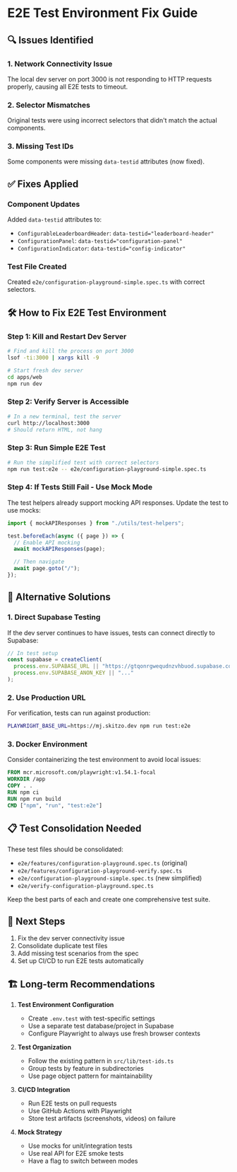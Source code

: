 # E2E Test Environment Fix Guide

## 🔍 Issues Identified

### 1. Network Connectivity Issue

The local dev server on port 3000 is not responding to HTTP requests properly, causing all E2E tests to timeout.

### 2. Selector Mismatches

Original tests were using incorrect selectors that didn't match the actual components.

### 3. Missing Test IDs

Some components were missing `data-testid` attributes (now fixed).

## ✅ Fixes Applied

### Component Updates

Added `data-testid` attributes to:

- `ConfigurableLeaderboardHeader`: `data-testid="leaderboard-header"`
- `ConfigurationPanel`: `data-testid="configuration-panel"`
- `ConfigurationIndicator`: `data-testid="config-indicator"`

### Test File Created

Created `e2e/configuration-playground-simple.spec.ts` with correct selectors.

## 🛠️ How to Fix E2E Test Environment

### Step 1: Kill and Restart Dev Server

```bash
# Find and kill the process on port 3000
lsof -ti:3000 | xargs kill -9

# Start fresh dev server
cd apps/web
npm run dev
```

### Step 2: Verify Server is Accessible

```bash
# In a new terminal, test the server
curl http://localhost:3000
# Should return HTML, not hang
```

### Step 3: Run Simple E2E Test

```bash
# Run the simplified test with correct selectors
npm run test:e2e -- e2e/configuration-playground-simple.spec.ts
```

### Step 4: If Tests Still Fail - Use Mock Mode

The test helpers already support mocking API responses. Update the test to use mocks:

```typescript
import { mockAPIResponses } from "./utils/test-helpers";

test.beforeEach(async ({ page }) => {
  // Enable API mocking
  await mockAPIResponses(page);

  // Then navigate
  await page.goto("/");
});
```

## 🔧 Alternative Solutions

### 1. Direct Supabase Testing

If the dev server continues to have issues, tests can connect directly to Supabase:

```typescript
// In test setup
const supabase = createClient(
  process.env.SUPABASE_URL || "https://gtqonrgwequdnzvhbuod.supabase.co",
  process.env.SUPABASE_ANON_KEY || "..."
);
```

### 2. Use Production URL

For verification, tests can run against production:

```bash
PLAYWRIGHT_BASE_URL=https://mj.skitzo.dev npm run test:e2e
```

### 3. Docker Environment

Consider containerizing the test environment to avoid local issues:

```dockerfile
FROM mcr.microsoft.com/playwright:v1.54.1-focal
WORKDIR /app
COPY . .
RUN npm ci
RUN npm run build
CMD ["npm", "run", "test:e2e"]
```

## 📋 Test Consolidation Needed

These test files should be consolidated:

- `e2e/features/configuration-playground.spec.ts` (original)
- `e2e/features/configuration-playground-verify.spec.ts`
- `e2e/configuration-playground-simple.spec.ts` (new simplified)
- `e2e/verify-configuration-playground.spec.ts`

Keep the best parts of each and create one comprehensive test suite.

## 🎯 Next Steps

1. Fix the dev server connectivity issue
2. Consolidate duplicate test files
3. Add missing test scenarios from the spec
4. Set up CI/CD to run E2E tests automatically

## 🏗️ Long-term Recommendations

1. **Test Environment Configuration**
   - Create `.env.test` with test-specific settings
   - Use a separate test database/project in Supabase
   - Configure Playwright to always use fresh browser contexts

2. **Test Organization**
   - Follow the existing pattern in `src/lib/test-ids.ts`
   - Group tests by feature in subdirectories
   - Use page object pattern for maintainability

3. **CI/CD Integration**
   - Run E2E tests on pull requests
   - Use GitHub Actions with Playwright
   - Store test artifacts (screenshots, videos) on failure

4. **Mock Strategy**
   - Use mocks for unit/integration tests
   - Use real API for E2E smoke tests
   - Have a flag to switch between modes
